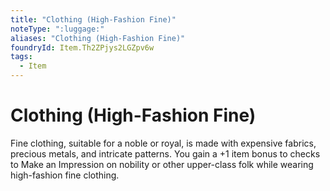```yaml
---
title: "Clothing (High-Fashion Fine)"
noteType: ":luggage:"
aliases: "Clothing (High-Fashion Fine)"
foundryId: Item.Th2ZPjys2LGZpv6w
tags:
  - Item
---
```


# Clothing (High-Fashion Fine)

Fine clothing, suitable for a noble or royal, is made with expensive fabrics, precious metals, and intricate patterns. You gain a +1 item bonus to checks to Make an Impression on nobility or other upper-class folk while wearing high-fashion fine clothing.
